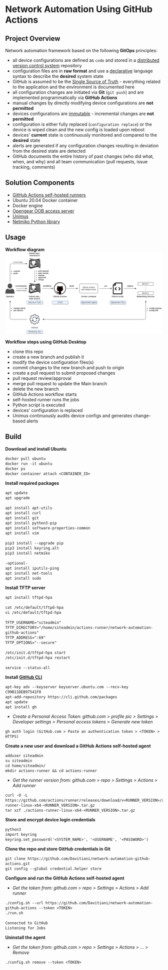 # Network Automation Using GitHub Actions


## Project Overview
Network automation framework based on the following **GitOps** principles:
- all device configurations are defined as `code` and stored in a [distributed version control system](https://en.wikipedia.org/wiki/Distributed_version_control) repository
- configuration files are in **raw format** and use a [declarative](https://en.wikipedia.org/wiki/Declarative_programming) language syntax to describe the **desired** system state
- GitHub is assumed to be the [Single Source of Truth](https://en.wikipedia.org/wiki/Single_source_of_truth) - everything related to the application and the environment is documented here
- all configuration changes are initiated via **Git** (`git push`) and are implemented programmatically via **GitHub Actions**
- manual changes by directly modifying device configurations are **not permitted**
- devices configurations are [immutable](https://en.wikipedia.org/wiki/Immutable_object) - incremental changes are **not permitted**
- configuration is either fully replaced (`configuration replace`) or the device is wiped clean and the new config is loaded upon reboot
- devices' **current** state is continuously monitored and compared to the **desired** state
- alerts are generated if any configuration changes resulting in deviation from the desired state are detected
- GitHub documents the entire history of past changes (who did what, when, and why) and all team communication (pull requests, issue tracking, comments)


## Solution Components
- [GitHub Actions self-hosted runners](https://docs.github.com/en/free-pro-team@latest/actions/hosting-your-own-runners/about-self-hosted-runners)
- Ubuntu 20.04 Docker container
- Docker engine
- [Opengear OOB access server](https://opengear.com/products/om2200-operations-manager/)
- [Unimus](https://unimus.net/)
- [Netmiko Python library](https://github.com/ktbyers/netmiko)


## Usage
**Workflow diagram**
![](/diagram-network-automation-github-actions.png)

**Workflow steps using GitHub Desktop**  
- clone this repo
- create a new branch and publish it
- modify the device configuration files(s)
- commit changes to the new branch and push to origin
- create a pull request to submit proposed changes
- pull request review/approval
- merge pull request to update the Main branch
- delete the new branch
- GitHub Actions workflow starts
- self-hosted runner runs the jobs
- Python script is executed
- devices' configuration is replaced
- Unimus continuously audits device configs and generates change-based alerts


## Build
**Download and install Ubuntu**
```
docker pull ubuntu
docker run -it ubuntu
docker ps
docker container attach <CONTAINER_ID>
```

**Install required packages**
```
apt update
apt upgrade

apt install apt-utils
apt install curl 
apt install git  
apt install python3-pip
apt install software-properties-common
apt install vim

pip3 install --upgrade pip  
pip3 install keyring.alt  
pip3 install netmiko  

-optional-
apt install iputils-ping  
apt install net-tools  
apt install sudo
```

**Install TFTP server**
```
apt install tftpd-hpa

cat /etc/default/tftpd-hpa
vi /etc/default/tftpd-hpa

TFTP_USERNAME="siteadmin"
TFTP_DIRECTORY="/home/siteadmin/actions-runner/network-automation-github-actions"
TFTP_ADDRESS=":69"
TFTP_OPTIONS="--secure"

/etc/init.d/tftpd-hpa start
/etc/init.d/tftpd-hpa restart

service --status-all
```

**Install [GitHub CLI](https://github.com/cli/cli/blob/trunk/docs/install_linux.md)**
```
apt-key adv --keyserver keyserver.ubuntu.com --recv-key C99B11DEB97541F0
apt-add-repository https://cli.github.com/packages
apt update
apt install gh
```
- *Create a Personal Access Token: github.com > profile pic > Settings > Developer settings > Personal access tokens > Generate new token*  
```
gh auth login (GitHub.com > Paste an authentication token > <TOKEN> > HTTPS)
```

**Create a new user and download a GitHub Actions self-hosted agent**
```
adduser siteadmin
su siteadmin
cd home/siteadmin/
mkdir actions-runner && cd actions-runner
```
- *Get the runner version from: github.com > repo > Settings > Actions > Add runner*  
```
curl -O -L https://github.com/actions/runner/releases/download/v<RUNNER_VERSION>/actions-runner-linux-x64-<RUNNER_VERSION>.tar.gz
tar xzf ./actions-runner-linux-x64-<RUNNER_VERSION>.tar.gz
```

**Store and encrypt device login credentials**
```
python3
import keyring
keyring.set_password('<SYSTEM_NAME>', '<USERNAME', '<PASSWORD>')
```

**Clone the repo and store GitHub credentials in Git**
```
git clone https://github.com/Davitiani/network-automation-github-actions.git
git config --global credential.helper store
```

**Configure and run the GitHub Actions self-hosted agent**  
- *Get the token from: github.com > repo > Settings > Actions > Add runner*  
```
./config.sh --url https://github.com/Davitiani/network-automation-github-actions --token <TOKEN>
./run.sh

Connected to GitHub
Listening for Jobs
```

**Uninstall the agent**  
- *Get the token from: github.com > repo > Settings > Actions > ... > Remove*
```
./config.sh remove --token <TOKEN>
```
